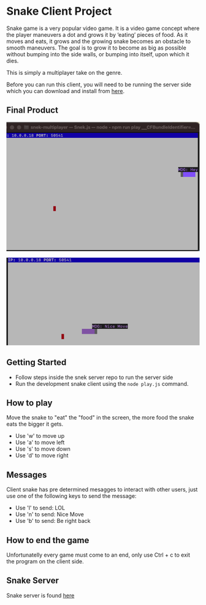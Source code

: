 # Snake Client Project

Snake game is a very popular video game. It is a video game concept where the player maneuvers a dot and grows it by ‘eating’ pieces of food. As it moves and eats, it grows and the growing snake becomes an obstacle to smooth maneuvers. The goal is to grow it to become as big as possible without bumping into the side walls, or bumping into itself, upon which it dies.

This is simply a multiplayer take on the genre.

Before you can run this client, you will need to be running the server side which you can download and install from [here](https://github.com/lighthouse-labs/snek-multiplayer). 

## Final Product

!["First screen when connected"](Snake_screenshot.png)

!["Message from the user"](Snake_msg.png)


## Getting Started

- Follow steps inside the snek server repo to run the server side
- Run the development snake client using the `node play.js` command.

## How to play

Move the snake to "eat" the "food" in the screen, the more food the snake eats the bigger it gets.

- Use 'w' to move up
- Use 'a' to move left
- Use 's' to move down
- Use 'd' to move right

## Messages

Client snake has pre determined mesagges to interact with other users, just use one of the following keys to send the message:

- Use 'l' to send: LOL
- Use 'n' to send: Nice Move
- Use 'b' to send: Be right back

## How to end the game

Unfortunatelly every game must come to an end, only use Ctrl + c to exit the program on the client side.

## Snake Server

Snake server is found [here](https://github.com/lighthouse-labs/snek-multiplayer)